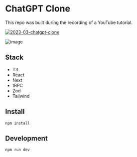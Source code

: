 # ChatGPT Clone 

This repo was built during the recording of a YouTube tutorial.

[![2023-03-chatgpt-clone](https://user-images.githubusercontent.com/8336893/227527277-5546b273-04a5-45d1-ab06-b13de306b8bb.png)
](https://www.youtube.com/watch?v=AyNJBrZ9UJI)

![image](https://user-images.githubusercontent.com/8336893/227393361-6815e502-a2c9-49bd-8e7c-61e58f578d3f.png)


## Stack
- T3
- React
- Next
- tRPC
- Zod
- Tailwind

## Install
```
npm install
```

## Development
```
npm run dev
```
